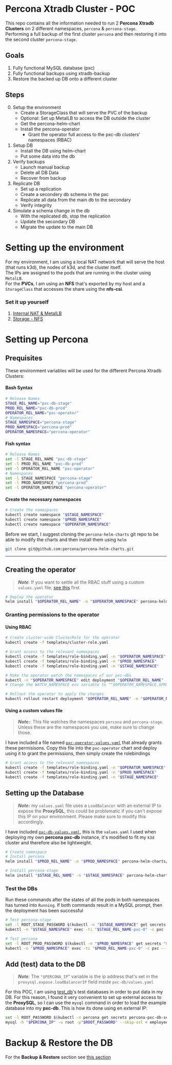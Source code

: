 # Percona Xtradb Cluster - POC
This repo contains all the information needed to run 2 **Percona Xtradb Clusters** on 2 different namespaces, `percona` & `percona-stage`.   
Performing a full backup of the first cluster `percona` and then restoring it into the second cluster `percona-stage`.  

## Goals
1. Fully functional MySQL database (pxc)
2. Fully functional backups using xtradb-backup
3. Restore the backed up DB onto a different cluster

## Steps
0. Setup the environment
   - Create a StorageClass that will serve the PVC of the backup
   - Optional: Set up MetalLB to access the DB outside the cluster
   - Get the percona-helm-chart
   - Install the percona-operator
     - Grant the operator full access to the pxc-db clusters' namespaces (RBAC)
1. Setup DB
   - Install the DB using helm-chart
   - Put some data into the db
2. Verify backups
   - Launch manual backup  
   - Delete all DB Data
   - Recover from backup
3. Replicate DB
   - Set up a replication
   - Create a secondery db schema in the pxc
   - Replicate all data from the main db to the secondary
   - Verify integrity 
4. Simulate a schema change in the db
   - With the replicated db, stop the replication
   - Update the secondary DB 
   - Migrate the update to the main DB 

# Setting up the environment
For my environment, I am using a local NAT network that will serve the host (that runs k3d), the nodes of k3d, and the cluster itself.  
The IPs are assigned to the pods that are running in the cluster using `MetalLB`.  
For the **PVCs**, I am using an **NFS** that's exported by my host and a `StorageClass` that accesses the share using the **nfs-csi**.
### Set it up yourself
  1. [Internal NAT & MetalLB](network/)
  2. [Storage - NFS](storage/)

# Setting up Percona
## Prequisites
These environment variables will be used for the different Percona Xtradb Clusters:
#### Bash Syntax
```bash
# Release Names
STAGE_REL_NAME="pxc-db-stage"
PROD_REL_NAME="pxc-db-prod"
OPERATOR_REL_NAME="pxc-operator"
# Namespaces
STAGE_NAMESPACE="percona-stage"
PROD_NAMESPACE="percona-prod"
OPERATOR_NAMESPACE="percona-operator"
```
#### Fish syntax
```bash
# Release Names
set -l STAGE_REL_NAME "pxc-db-stage"
set -l PROD_REL_NAME "pxc-db-prod"
set -l OPERATOR_REL_NAME "pxc-operator"
# Namespaces
set -l STAGE_NAMESPACE "percona-stage"
set -l PROD_NAMESPACE "percona-prod"
set -l OPERATOR_NAMESPACE "percona-operator"
```
#### Create the necessary namespaces
```bash
# Create the namespaces
kubectl create namespace "$STAGE_NAMESPACE" 
kubectl create namespace "$PROD_NAMESPACE"
kubectl create namespace "$OPERATOR_NAMESPACE"
```

Before we start, I suggest cloning the `percona-helm-charts` git repo to be able to modify the charts and then install them using `helm`
```bash
git clone git@github.com:percona/percona-helm-charts.git
```
---
## Creating the operator
>**_Note_**:  If you want to settle all the RBAC stuff using a custom `values.yaml` file, [see this](#pxc-operator-values) first
```bash
# Deploy the operator
helm install "$OPERATOR_REL_NAME" -n "$OPERATOR_NAMESPACE" percona-helm-charts/charts/pxc-operator
```
### Granting permissions to the operator 
#### Using RBAC
```bash
# Create cluster-wide ClusterRole for the operator
kubectl create -f templates/cluster-role.yaml

# Grant access to the relevant namespaces
kubectl create -f templates/role-binding.yaml -n "$OPERATOR_NAMESPACE"
kubectl create -f templates/role-binding.yaml -n "$PROD_NAMESPACE"
kubectl create -f templates/role-binding.yaml -n "$STAGE_NAMESPACE"

# Make the operator watch the namespaces of our pxc-dbs 
kubectl -n "$OPERATOR_NAMESPACE" edit deployment "$OPERATOR_REL_NAME"
# Change the WATCH_NAMESPACE env variable to ""$OPERATOR_NAMESPACE,$PROD_NAMESPACE,$STAGE_NAMESPACE""

# Rollout the operator to apply the changes
kubectl rollout restart deployment "$OPERATOR_REL_NAME" -n "$OPERATOR_NAMESPACE"
```
#### <a name="pxc-operator-values"> Using a custom values file
>**_Note:_**:  This file watches the namespaces `percona` and `percona-stage`. Unless these are the namespaces you use, make sure to change those. 

I have included a file named [`pxc-operator-values.yaml`](pxc-operator-values.yaml) that already grants these permisisons. Copy this file into the `pxc-operator` chart and deploy using it to grant the permissions, then simply create the rolebindings
```bash
# Grant access to the relevant namespaces
kubectl create -f templates/role-binding.yaml -n "$OPERATOR_NAMESPACE"
kubectl create -f templates/role-binding.yaml -n "$PROD_NAMESPACE"
kubectl create -f templates/role-binding.yaml -n "$STAGE_NAMESPACE"
```

## Setting up the Database
>_**Note:**_ my `values.yaml` file uses a `LoadBalancer` with an external IP to expose the **ProxySQL**, this could be problematic if you can't expose this IP on your environment. Please make sure to modify this accordingly.

I have included [`pxc-db-values.yaml`](pxc-db-values.yaml), this is the `values.yaml` I used when deploying my own **percona pxc-db** instance, it's modified to fit my `k3d` cluster and therefore also be lightweight.

```bash
# Create namespace
# Install percona
helm install "$PROD_REL_NAME" -n "$PROD_NAMESPACE" percona-helm-charts/charts/pxc-db

# Install percona-stage 
helm install "$STAGE_REL_NAME" -n "$STAGE_NAMESPACE" percona-helm-charts/charts/pxc-db
```

### Test the DBs
Run these commands after the states of all the pods in both namespaces has turned into `Running`. If both commands result in a MySQL prompt, then the deployment has been successful
```bash
# Test percona-stage
set -l ROOT_STAGE_PASSWORD $(kubectl -n "$STAGE_NAMESPACE" get secrets "$STAGE_REL_NAME-secrets" -o jsonpath="{.data.root}" | base64 --decode)
kubectl -n "$STAGE_NAMESPACE" exec -ti "$STAGE_REL_NAME-pxc-0" -c pxc -- mysql -uroot -p"$ROOT_STAGE_PASSWORD"

# Test percona
set -l ROOT_PROD_PASSWORD $(kubectl -n "$PROD_NAMESPACE" get secrets "$PROD_REL_NAME-secrets" -o jsonpath="{.data.root}" | base64 --decode)
kubectl -n "$PROD_NAMESPACE" exec -ti "$PROD_REL_NAME-pxc-0" -c pxc -- mysql -uroot -p"$ROOT_PROD_PASSWORD"
```

## Add (test) data to the DB 
>**_Note_**: The `"$PERCONA_IP`" variable is the ip address that's set in the `proxysql.expose.loadBalancerIP` field inside `pxc-db/values.yaml` 

For this POC, I am using [test_db](https://github.com/datacharmer/test_db)'s test databases in order to put data in my DB. For this reason, I found it very convenient to set up external access to the **ProxySQL**, so I can use the `mysql` command in order to load the example database into my **pxc-db**. This is how its done using en external IP:
```bash 
set -l ROOT_PASSWORD $(kubectl -n percona get secrets percona-pxc-db-secrets -o jsonpath="{.data.root}" | base64 --decode)
mysql -h "$PERCONA_IP" -u root -p"$ROOT_PASSWORD" --skip-ssl < employees.sql
```

# Backup & Restore the DB
For the **Backup & Restore** section see [this section](backup/)